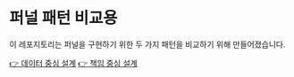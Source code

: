 # 퍼널 패턴 비교용

이 레포지토리는 퍼널을 구현하기 위한 두 가지 패턴을 비교하기 위해 만들어졌습니다.

[👉 데이터 중심 설계](https://github.com/MinSungJe/my_own_funnel_sketch/tree/main/src/data-driven)
[👉 책임 중심 설계](https://github.com/MinSungJe/my_own_funnel_sketch/tree/main/src/responsibility-driven)
